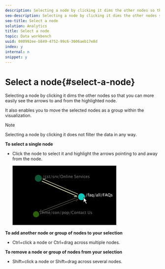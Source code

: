 ```yaml
---
description: Selecting a node by clicking it dims the other nodes so that you can more easily see the arrows to and from the highlighted node.
seo-description: Selecting a node by clicking it dims the other nodes so that you can more easily see the arrows to and from the highlighted node.
seo-title: Select a node
solution: Analytics
title: Select a node
topic: Data workbench
uuid: 080992ee-b849-4752-99c6-3606aeb17e8d
index: y
internal: n
snippet: y
---
```


# Select a node{#select-a-node}

Selecting a node by clicking it dims the other nodes so that you can more easily see the arrows to and from the highlighted node.

 It also enables you to move the selected nodes as a group within the visualization.

>[!NOTE]
>
>Selecting a node by clicking it does not filter the data in any way.

**To select a single node**

* Click the node to select it and highlight the arrows pointing to and away from the node.

  ![](assets/vis_2DProcessMap_SelectNode.png)

**To add another node or group of nodes to your selection**

* Ctrl+click a node or Ctrl+drag across multiple nodes.

**To remove a node or group of nodes from your selection**

* Shift+click a node or Shift+drag across several nodes.

